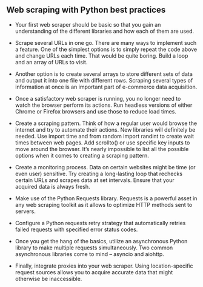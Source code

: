## Web scraping with Python best practices

- Your first web scraper should be basic so that you gain an understanding of the different libraries and how each of them are used. 


- Scrape several URLs in one go. There are many ways to implement such a feature. One of the simplest options is to simply repeat the code above and change URLs each time. That would be quite boring. Build a loop and an array of URLs to visit.


- Another option is to create several arrays to store different sets of data and output it into one file with different rows. Scraping several types of information at once is an important part of e-commerce data acquisition.


- Once a satisfactory web scraper is running, you no longer need to watch the browser perform its actions. Run headless versions of either Chrome or Firefox browsers and use those to reduce load times.


- Create a scraping pattern. Think of how a regular user would browse the internet and try to automate their actions. New libraries will definitely be needed. Use import time and from random import randint to create wait times between web pages. Add scrollto() or use specific key inputs to move around the browser. It’s nearly impossible to list all the possible options when it comes to creating a scraping pattern.


- Create a monitoring process. Data on certain websites might be time (or even user) sensitive. Try creating a long-lasting loop that rechecks certain URLs and scrapes data at set intervals. Ensure that your acquired data is always fresh.


- Make use of the Python Requests library. Requests is a powerful asset in any web scraping toolkit as it allows to optimize HTTP methods sent to servers.


- Configure a Python requests retry strategy that automatically retries failed requests with specified error status codes.


- Once you get the hang of the basics, utilize an asynchronous Python library to make multiple requests simultaneously. Two common asynchronous libraries come to mind – asyncio and aiohttp.


- Finally, integrate proxies into your web scraper. Using location-specific request sources allows you to acquire accurate data that might otherwise be inaccessible.
